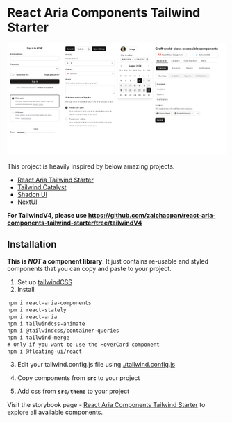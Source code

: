 # React Aria Components Tailwind Starter

![hero](./screenshots/overview.png)

This project is heavily inspired by below amazing projects.

- <a href="https://react-spectrum.adobe.com/react-aria-tailwind-starter/?path=/docs/alertdialog--docs" target="_blank">React Aria Tailwind Starter</a>
- <a href="https://tailwindui.com/templates/catalyst" target="_blank">Tailwind Catalyst</a>
- <a href="https://ui.shadcn.com/docs" target="_blank">Shadcn UI</a>
- <a href="https://nextui.org" target="_blank">NextUI</a>

**For TailwindV4, please use https://github.com/zaichaopan/react-aria-components-tailwind-starter/tree/tailwindV4**

## Installation

**This is *NOT* a component library**. It just contains re-usable and styled components that you can copy and paste to your project.

1. Set up [tailwindCSS](https://tailwindcss.com/docs/installation)
2. Install

```shell
npm i react-aria-components
npm i react-stately
npm i react-aria
npm i tailwindcss-animate
npm i @tailwindcss/container-queries
npm i tailwind-merge
# Only if you want to use the HoverCard component
npm i @floating-ui/react
```

3. Edit your tailwind.config.js file using [./tailwind.config.js](./tailwind.config.js)

4. Copy components from **`src`** to your project

5. Add css from **`src/theme`** to your project


Visit the storybook page - <a href="https://zaichaopan.github.io/react-aria-components-tailwind-starter" target="_blank" >React Aria Components Tailwind Starter</a> to explore all available components.
